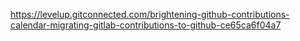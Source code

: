 https://levelup.gitconnected.com/brightening-github-contributions-calendar-migrating-gitlab-contributions-to-github-ce65ca6f04a7
